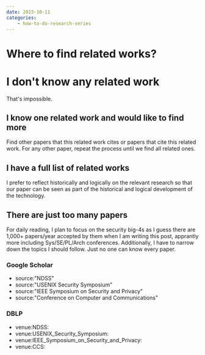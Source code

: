 ```yaml
---
date: 2023-10-11
categories:
    - how-to-do-research-series
---
```


# Where to find related works?

# I don't know any related work

That's impossible.

## I know one related work and would like to find more

Find other papers that this related work cites or papers that cite this related
work. For any other paper, repeat the process until we find all related ones.

## I have a full list of related works

I prefer to reflect historically and logically on the relevant research so that
our paper can be seen as part of the historical and logical development of the
technology.

## There are just too many papers

For daily reading, I plan to focus on the security big-4s as I guess there are
1,000+ papers/year accepted by them when I am writing this post, apprantly more
including Sys/SE/PL/Arch conferences. Additionally, I have to narrow down the
topics I should follow. Just no one can know every paper.

### Google Scholar

- source:"NDSS"
- source:"USENIX Security Symposium"
- source:"IEEE Symposium on Security and Privacy"
- source:"Conference on Computer and Communications"

### DBLP

- venue:NDSS: 
- venue:USENIX_Security_Symposium: 
- venue:IEEE_Symposium_on_Security_and_Privacy: 
- venue:CCS: 